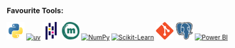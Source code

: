 ### Favourite Tools:
<div>
  <a href="https://www.python.org/"><img src="https://github.com/devicons/devicon/blob/master/icons/python/python-original.svg" title="Python" alt="Python" width=40 height=40 /></a>
  <a href="https://docs.astral.sh/uv/"><img src=https://docs.astral.sh/uv/assets/logo-letter.svg title="uv" alt="uv" width=40 height=40 /></a>
  <a href="https://pandas.pydata.org/")><img src="https://github.com/devicons/devicon/blob/master/icons/pandas/pandas-original.svg" title="Pandas" alt="Pandas" width=40 height=40 /></a>
  <a href="https://docs.marimo.io/")><img src="https://github.com/svena33/europython25-marimo/blob/main/logos/marimo_logo_small.png" title="marimo" alt="marimo" width=40 height=40 /></a>
  <a href="https://numpy.org/doc/stable/index.html")><img src="https://github.com/numpy/numpy/blob/main/branding/logo/logomark/numpylogoicon.svg" title="NumPy" alt="NumPy" width=40 height=40 /></a>
  <a href="https://scikit-learn.org/stable/")><img src="https://upload.wikimedia.org/wikipedia/commons/0/05/Scikit_learn_logo_small.svg" title="Scikit-Learn" alt="Scikit-Learn" width=40 height=40 /></a>
  <a href="https://git-scm.com/"><img src="https://github.com/devicons/devicon/blob/master/icons/git/git-original.svg" title="Git" alt="Git" width=40 height=40 /></a>
  <a href="https://www.postgresql.org/"><img src="https://github.com/devicons/devicon/blob/master/icons/postgresql/postgresql-original.svg" title="PostgreSQL" alt="PostgreSQL" width=40 height=40 /></a>
  <a href="https://powerbi.microsoft.com/en-gb/getting-started-with-power-bi/"><img src="https://upload.wikimedia.org/wikipedia/en/2/20/Power_BI_logo.svg" title="Power BI" alt="Power BI" width=40 height=40 /></a>
  
</div>

<!-- **jwr42/jwr42** is a ✨ _special_ ✨ repository because its `README.md` (this file) appears on your GitHub profile. -->
